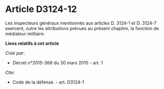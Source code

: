 # Article D3124-12

Les inspecteurs généraux mentionnés aux articles D. 3124-1 et D. 3124-7 exercent, outre les attributions prévues au présent
chapitre, la fonction de médiateur militaire.

**Liens relatifs à cet article**

_Créé par_:

  - Décret n°2015-368 du 30 mars 2015 - art. 1

_Cite_:

  - Code de la défense. - art. D3124-1
